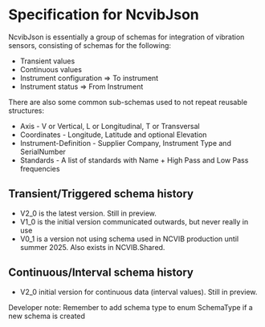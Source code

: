 # Specification for NcvibJson

NcvibJson is essentially a group of schemas for integration of vibration sensors, consisting of schemas for the following:
* Transient values
* Continuous values
* Instrument configuration => To instrument
* Instrument status => From Instrument

There are also some common sub-schemas used to not repeat reusable structures:
* Axis - V or Vertical, L or Longitudinal, T or Transversal
* Coordinates - Longitude, Latitude and optional Elevation
* Instrument-Definition - Supplier Company, Instrument Type and SerialNumber
* Standards - A list of standards with Name + High Pass and Low Pass frequencies 

## Transient/Triggered schema history
* V2_0 is the latest version. Still in preview.
* V1_0 is the initial version communicated outwards, but never really in use
* V0_1 is a version not using schema used in NCVIB production until summer 2025. Also exists in NCVIB.Shared.


## Continuous/Interval schema history
* V2_0 initial version for continuous data (interval values). Still in preview.



Developer note: Remember to add schema type to enum SchemaType if a new schema is created